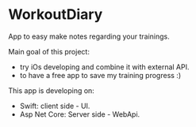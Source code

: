 # WorkoutDiary
App to easy make notes regarding your trainings.

Main goal of this project: 
- try iOs developing and combine it with external API.
- to have a free app to save my training progress :)


This app is developing on:
- Swift: client side - UI.
- Asp Net Core: Server side - WebApi.
